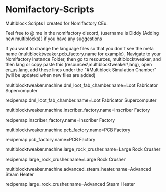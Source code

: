 # Nomifactory-Scripts
Multiblock Scripts I created for Nomifactory CEu. 

Feel free to @ me in the nomifactory discord, (username is Diddy (Adding new multiblocks)) if you have any suggestions

If you want to change the language files so that you don't see the meta name (multiblocktweaker.pcb_factory.name for example),
Navigate to your Nomifactory Instance Folder, then go to resources, multiblocktweaker, and then lang or copy paste this (resources\multiblocktweaker\lang),
open en_us.lang, add these lines under the "#Multiblock Simulation Chamber" (will be updated when new files are added)

multiblocktweaker.machine.dml_loot_fab_chamber.name=Loot Fabricator Supercomputer

recipemap.dml_loot_fab_chamber.name=Loot Fabricator Supercomputer

multiblocktweaker.machine.inscriber_factory.name=Inscriber Factory

recipemap.inscriber_factory.name=Inscriber Factory

multiblocktweaker.machine.pcb_factory.name=PCB Factory

recipemap.pcb_factory.name=PCB Factory

multiblocktweaker.machine.large_rock_crusher.name=Large Rock Crusher

recipemap.large_rock_crusher.name=Large Rock Crusher

multiblocktweaker.machine.advanced_steam_heater.name=Advanced Steam Heater

recipemap.large_rock_crusher.name=Advanced Steam Heater
